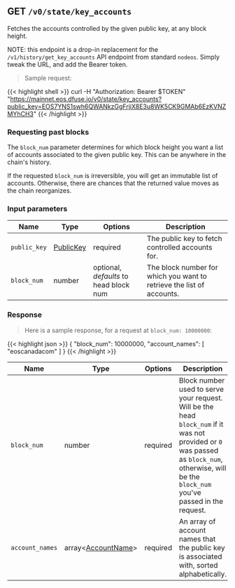 ## <span class="get">GET</span> `/v0/state/key_accounts`

Fetches the accounts controlled by the given public key, at any block height.

NOTE: this endpoint is a drop-in replacement for the
`/v1/history/get_key_accounts` API endpoint from standard
`nodeos`. Simply tweak the URL, and add the Bearer token.

> Sample request:


{{< highlight shell >}}
curl -H "Authorization: Bearer $TOKEN" \
    "https://mainnet.eos.dfuse.io/v0/state/key_accounts?public_key=EOS7YNS1swh6QWANkzGgFrjiX8E3u8WK5CK9GMAb6EzKVNZMYhCH3"
{{< /highlight >}}


### Requesting past blocks

The `block_num` parameter determines for which block height you want a list of accounts associated to the given
public key. This can be anywhere in the chain's history.

If the requested `block_num` is irreversible, you will get an
immutable list of accounts. Otherwise, there are chances that the
returned value moves as the chain reorganizes.


### Input parameters

Name | Type | Options | Description
-----|------|---------|------------
`public_key` | [PublicKey](#type-PublicKey) | required | The public key to fetch controlled accounts for.
`block_num` | number | optional, _defaults_ to head block num | The block number for which you want to retrieve the list of accounts.

### Response

> Here is a sample response, for a request at `block_num: 10000000`:


{{< highlight json >}}
{
  "block_num": 10000000,
  "account_names": [
    "eoscanadacom"
  ]
}
{{< /highlight >}}


Name | Type | Options | Description
-----|------|---------|------------
`block_num` | number | required | Block number used to serve your request. Will be the head `block_num` if it was not provided or `0` was passed as `block_num`, otherwise, will be the `block_num` you've passed in the request.
`account_names` | array&lt;[AccountName](#type-AccountName)&gt; | required | An array of account names that the public key is associated with, sorted alphabetically.
